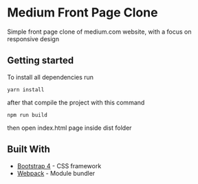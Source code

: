 # Medium Front Page Clone

Simple front page clone of medium.com website, with a focus on responsive design

## Getting started

To install all dependencies run
```
yarn install
```

after that compile the project with this command

```
npm run build
```

then open index.html page inside dist folder

## Built With

* [Bootstrap 4](https://getbootstrap.com/) - CSS framework
* [Webpack](https://webpack.github.io/) - Module bundler
